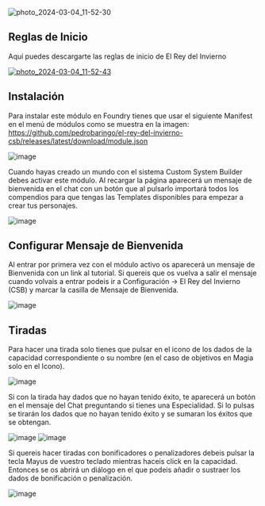 ![photo_2024-03-04_11-52-30](https://github.com/pedrobaringo/el-rey-del-invierno-csb/assets/148097688/be61ef7c-6bee-424b-b5f4-44ddf8459d29)

## Reglas de Inicio
Aquí puedes descargarte las reglas de inicio de El Rey del Invierno

[![photo_2024-03-04_11-52-43](https://github.com/pedrobaringo/el-rey-del-invierno-csb/assets/148097688/bafcf743-31bb-4c05-a972-036155787798)](https://shadowlandsgames.com/wp-content/uploads/2024/03/El-Rey-del-Invierno-Guia-de-Inicio.pdf)

## Instalación
Para instalar este módulo en Foundry tienes que usar el siguiente Manifest en el menú de módulos como se muestra en la imagen: https://github.com/pedrobaringo/el-rey-del-invierno-csb/releases/latest/download/module.json

![image](https://github.com/pedrobaringo/el-rey-del-invierno-csb/assets/148097688/d8bdab45-b691-41d0-8b27-4dd8800e642e)

Cuando hayas creado un mundo con el sistema Custom System Builder debes activar este módulo. Al recargar la página aparecerá un mensaje de bienvenida en el chat con un botón que al pulsarlo importará todos los compendios para que tengas las Templates disponibles para empezar a crear tus personajes.

![image](https://github.com/pedrobaringo/el-rey-del-invierno-csb/assets/148097688/76e4d708-efc9-4a68-b52f-3ecbf84dc7ae)

## Configurar Mensaje de Bienvenida
Al entrar por primera vez con el módulo activo os aparecerá un mensaje de Bienvenida con un link al tutorial. Si quereis que os vuelva a salir el mensaje cuando volvais a entrar podeis ir a Configuración -> El Rey del Invierno (CSB) y marcar la casilla de Mensaje de Bienvenida.

![image](https://github.com/pedrobaringo/el-rey-del-invierno-csb/assets/148097688/d55a1a2b-4b31-4243-b677-c4f3c718eb39)

## Tiradas
Para hacer una tirada solo tienes que pulsar en el icono de los dados de la capacidad correspondiente o su nombre (en el caso de objetivos en Magia solo en el Icono).

![image](https://github.com/pedrobaringo/el-rey-del-invierno-csb/assets/148097688/af125b94-16d0-406d-b3bf-8525020d9836)

Si con la tirada hay dados que no hayan tenido éxito, te aparecerá un botón en el mensaje del Chat preguntando si tienes una Especialidad. Si lo pulsas se tirarán los dados que no hayan tenido éxito y se sumaran los éxitos que se obtengan.

![image](https://github.com/pedrobaringo/el-rey-del-invierno-csb/assets/148097688/684a3a27-0ea3-478c-9085-51b8d221217d) ![image](https://github.com/pedrobaringo/el-rey-del-invierno-csb/assets/148097688/b6daca70-1257-4678-8a2f-f1dad36db43e)


Si quereis hacer tiradas con bonificadores o penalizadores debeis pulsar la tecla Mayus de vuestro teclado mientras haceis click en la capacidad. Entonces se os abrirá un diálogo en el que podeis añadir o sustraer los dados de bonificación o penalización.

![image](https://github.com/pedrobaringo/el-rey-del-invierno-csb/assets/148097688/bfdc6dfc-a29c-45d3-8035-23046b87ef81)
